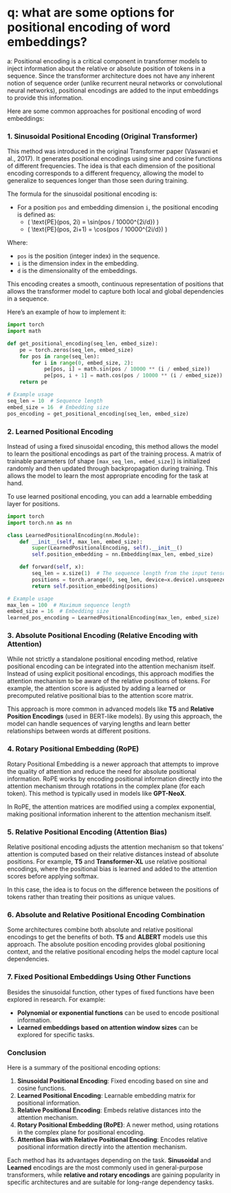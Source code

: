 # q: what are some options for positional encoding of word embeddings?

a: Positional encoding is a critical component in transformer models to inject information about the relative or absolute position of tokens in a sequence. Since the transformer architecture does not have any inherent notion of sequence order (unlike recurrent neural networks or convolutional neural networks), positional encodings are added to the input embeddings to provide this information.

Here are some common approaches for positional encoding of word embeddings:

### 1. **Sinusoidal Positional Encoding (Original Transformer)**

This method was introduced in the original Transformer paper (Vaswani et al., 2017). It generates positional encodings using sine and cosine functions of different frequencies. The idea is that each dimension of the positional encoding corresponds to a different frequency, allowing the model to generalize to sequences longer than those seen during training.

The formula for the sinusoidal positional encoding is:

- For a position `pos` and embedding dimension `i`, the positional encoding is defined as:
  - \( \text{PE}(pos, 2i) = \sin(pos / 10000^{2i/d}) \)
  - \( \text{PE}(pos, 2i+1) = \cos(pos / 10000^{2i/d}) \)

Where:
- `pos` is the position (integer index) in the sequence.
- `i` is the dimension index in the embedding.
- `d` is the dimensionality of the embeddings.

This encoding creates a smooth, continuous representation of positions that allows the transformer model to capture both local and global dependencies in a sequence.

Here’s an example of how to implement it:

```python
import torch
import math

def get_positional_encoding(seq_len, embed_size):
    pe = torch.zeros(seq_len, embed_size)
    for pos in range(seq_len):
        for i in range(0, embed_size, 2):
            pe[pos, i] = math.sin(pos / 10000 ** (i / embed_size))
            pe[pos, i + 1] = math.cos(pos / 10000 ** (i / embed_size))
    return pe

# Example usage
seq_len = 10  # Sequence length
embed_size = 16  # Embedding size
pos_encoding = get_positional_encoding(seq_len, embed_size)
```

### 2. **Learned Positional Encoding**

Instead of using a fixed sinusoidal encoding, this method allows the model to learn the positional encodings as part of the training process. A matrix of trainable parameters (of shape `[max_seq_len, embed_size]`) is initialized randomly and then updated through backpropagation during training. This allows the model to learn the most appropriate encoding for the task at hand.

To use learned positional encoding, you can add a learnable embedding layer for positions.

```python
import torch
import torch.nn as nn

class LearnedPositionalEncoding(nn.Module):
    def __init__(self, max_len, embed_size):
        super(LearnedPositionalEncoding, self).__init__()
        self.position_embedding = nn.Embedding(max_len, embed_size)

    def forward(self, x):
        seq_len = x.size(1)  # The sequence length from the input tensor
        positions = torch.arange(0, seq_len, device=x.device).unsqueeze(0)  # Create position indices
        return self.position_embedding(positions)

# Example usage
max_len = 100  # Maximum sequence length
embed_size = 16  # Embedding size
learned_pos_encoding = LearnedPositionalEncoding(max_len, embed_size)
```

### 3. **Absolute Positional Encoding (Relative Encoding with Attention)**

While not strictly a standalone positional encoding method, relative positional encoding can be integrated into the attention mechanism itself. Instead of using explicit positional encodings, this approach modifies the attention mechanism to be aware of the relative positions of tokens. For example, the attention score is adjusted by adding a learned or precomputed relative positional bias to the attention score matrix.

This approach is more common in advanced models like **T5** and **Relative Position Encodings** (used in BERT-like models). By using this approach, the model can handle sequences of varying lengths and learn better relationships between words at different positions.

### 4. **Rotary Positional Embedding (RoPE)**

Rotary Positional Embedding is a newer approach that attempts to improve the quality of attention and reduce the need for absolute positional information. RoPE works by encoding positional information directly into the attention mechanism through rotations in the complex plane (for each token). This method is typically used in models like **GPT-NeoX**.

In RoPE, the attention matrices are modified using a complex exponential, making positional information inherent to the attention mechanism itself.

### 5. **Relative Positional Encoding (Attention Bias)**

Relative positional encoding adjusts the attention mechanism so that tokens’ attention is computed based on their relative distances instead of absolute positions. For example, **T5** and **Transformer-XL** use relative positional encodings, where the positional bias is learned and added to the attention scores before applying softmax.

In this case, the idea is to focus on the difference between the positions of tokens rather than treating their positions as unique values.

### 6. **Absolute and Relative Positional Encoding Combination**

Some architectures combine both absolute and relative positional encodings to get the benefits of both. **T5** and **ALBERT** models use this approach. The absolute position encoding provides global positioning context, and the relative positional encoding helps the model capture local dependencies.

### 7. **Fixed Positional Embeddings Using Other Functions**

Besides the sinusoidal function, other types of fixed functions have been explored in research. For example:
- **Polynomial or exponential functions** can be used to encode positional information.
- **Learned embeddings based on attention window sizes** can be explored for specific tasks.

### Conclusion

Here is a summary of the positional encoding options:

1. **Sinusoidal Positional Encoding**: Fixed encoding based on sine and cosine functions.
2. **Learned Positional Encoding**: Learnable embedding matrix for positional information.
3. **Relative Positional Encoding**: Embeds relative distances into the attention mechanism.
4. **Rotary Positional Embedding (RoPE)**: A newer method, using rotations in the complex plane for positional encoding.
5. **Attention Bias with Relative Positional Encoding**: Encodes relative positional information directly into the attention mechanism.

Each method has its advantages depending on the task. **Sinusoidal** and **Learned** encodings are the most commonly used in general-purpose transformers, while **relative and rotary encodings** are gaining popularity in specific architectures and are suitable for long-range dependency tasks.
